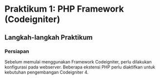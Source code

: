 # Praktikum 1: PHP Framework (Codeigniter) 

## Langkah-langkah Praktikum 

### Persiapan 
Sebelum memulai menggunakan Framework Codeigniter, perlu dilakukan konfigurasi pada 
webserver. Beberapa ekstensi PHP perlu diaktifkan untuk kebutuhan pengembangan 
Codeigniter 4.
